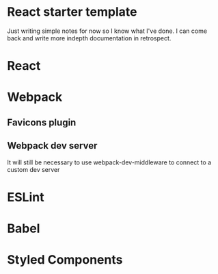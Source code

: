 # React starter template

Just writing simple notes for now so I know what I've done. I can come back and write more indepth documentation in retrospect.

# React

# Webpack

## Favicons plugin

## Webpack dev server

It will still be necessary to use webpack-dev-middleware to connect to a custom dev server

# ESLint

# Babel

# Styled Components
